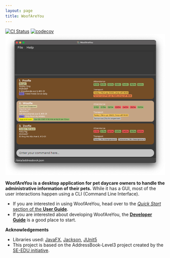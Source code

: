 ```yaml
---
layout: page
title: WoofAreYou
---
```


[![CI Status](https://github.com/AY2122S2-CS2103T-T13-1/tp/workflows/Java%20CI/badge.svg)](https://github.com/AY2122S2-CS2103T-T13-1/tp/actions)
[![codecov](https://codecov.io/gh/AY2122S2-CS2103T-T13-1/tp/branch/master/graph/badge.svg?token=RKLSU8HQ5A)](https://codecov.io/gh/AY2122S2-CS2103T-T13-1/tp)
![Ui](images/Ui.png)

**WoofAreYou is a desktop application for pet daycare owners to handle the administrative information of their pets.** While it has a GUI, most of the user interactions happen using a CLI (Command Line Interface).

* If you are interested in using WoofAreYou, head over to the [_Quick Start_ section of the **User Guide**](https://github.com/AY2122S2-CS2103T-T13-1/tp/blob/12056c1a33e733023afd53078a36a812c0c7edee/docs/UserGuide.md#quick-start).
* If you are interested about developing WoofAreYou, the [**Developer Guide**](https://github.com/AY2122S2-CS2103T-T13-1/tp/blob/12056c1a33e733023afd53078a36a812c0c7edee/docs/DeveloperGuide.md) is a good place to start.


**Acknowledgements**

* Libraries used: [JavaFX](https://openjfx.io/), [Jackson](https://github.com/FasterXML/jackson), [JUnit5](https://github.com/junit-team/junit5)
* This project is based on the AddressBook-Level3 project created by the [SE-EDU initiative](https://se-education.org).


